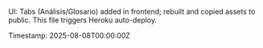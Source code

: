 UI: Tabs (Análisis/Glosario) added in frontend; rebuilt and copied assets to public. This file triggers Heroku auto-deploy.

Timestamp: 2025-08-08T00:00:00Z
